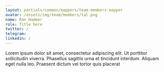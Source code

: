 ```yaml
---
layout: partials/common/mappers/team-members-mapper
avatar: /assets/img/team/members/tal.png
name: Ran Hammer
role: Title here
twitter: /
telegram:
linkedin: /
---
```


Lorem ipsum dolor sit amet, consectetur adipiscing elit. Ut porttitor sollicitudin viverra. Phasellus sagittis urna et tincidunt interdum. Aliquam eget nulla leo. Praesent dictum vel tortor quis placerat
